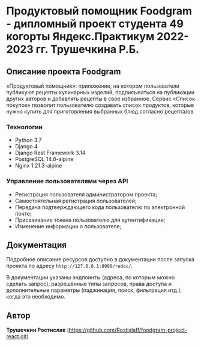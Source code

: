 # Продуктовый помощник Foodgram - дипломный проект студента 49 когорты Яндекс.Практикум 2022-2023 гг. Трушечкина Р.Б.

## Описание проекта Foodgram
«Продуктовый помощник»: приложение, на котором пользователи публикуют рецепты кулинарных изделий, подписываться на публикации других авторов и добавлять рецепты в свое избранное.
Сервис «Список покупок» позволит пользователю создавать список продуктов, которые нужно купить для приготовления выбранных блюд согласно рецепта/ов.

### Технологии

- Python 3.7
- Django 4
- Django Rest Framework 3.14
- PostgreSQL 14.0-alpine
- Nginx 1.21.3-alpine

### Управление пользователями через API

- Регистрация пользователя администратором проекта;
- Самостоятельная регистрация пользователей;
- Передача подтверждающего кода пользователю по электронной почте;
- Присваивание токена пользователю для аутентификации;
- Изменение информации о пользователе;

## Документация
Подробное описание ресурсов доступно в документации после запуска проекта по адресу `http://127.0.0.1:8000/redoc/`.

В документации указаны эндпоинты (адреса, по которым можно сделать запрос), разрешённые типы запросов, права доступа и дополнительные параметры (паджинация, поиск, фильтрация итд.), когда это необходимо.

## Автор
**Трушечкин Ростислав**
(https://github.com/Rostislaff/foodgram-project-react.git)